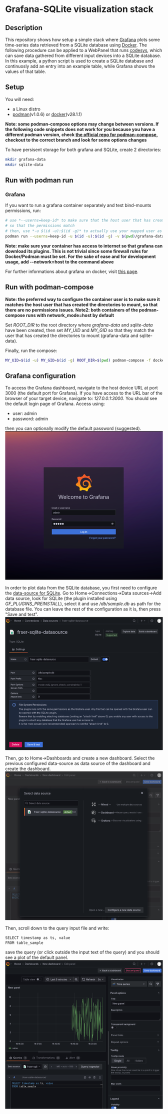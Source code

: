 # Grafana-SQLite visualization stack
## Description
This repository shows how setup a simple stack where [Grafana](https://grafana.com/) plots some time-series data
retrieved from a SQLite database using [Docker](https://www.docker.com/). The following procedure can be applied to a WebPanel that runs [codesys](https://www.codesys.com/), which can save data gathered from different input devices into a SQLite database. In this example, a python script is used to create a SQLite database and continuosly add an entry into an example table, while Grafana shows the values of that table.

## Setup
You will need:
- a Linux distro
- [podman](https://podman.io/)(v1.0.6) or [docker](https://www.docker.com/)(v28.1.1)

**Note: some podman-compose options may change between versions. If the following code snippets does not work for you because you have a different podman version, check [the official repo for podman-compose](https://github.com/containers/podman-compose), checkout to the correct branch and look for some options changes**

To have persisent storage for both grafana and SQLite, create 2 directories:
```bash
mkdir grafana-data
mkdir sqlite-data
```

## Run with podman run
### Grafana
If you want to run a grafana container separately and test bind-mounts permissions, run:
```bash
# use *--userns=keep-id* to make sure that the host user that has created the folders for bind-mount is correctly mapped to the container
# so that the permissions match
# then, use *-u $(id -u):$(id -g)* to actually use your mapped user as container user
podman run --userns=keep-id -u $(id -u):$(id -g) -v $(pwd)/grafana-data:/var/lib/grafana -p 3000:3000 -e GF_PLUGINS_PREINSTALL="frser-sqlite-datasource" grafana/grafana-enterprise:12.0.1
```
**Note: make sure your container has access to internet so that grafana can download its plugins. This is not trivial since some firewall rules for Docker/Podman must be set. For the sake of ease and for development usage, add --network=host to the command above**

For further informations about grafana on docker, visit [this page](https://grafana.com/docs/grafana/latest/setup-grafana/installation/docker/).

## Run with podman-compose

**Note: the preferred way to configure the container user is to make sure it matches the host user that has created the directories to mount, so that there are no permissions issues. Note2: both containers of the podman-compose runs with network_mode=host by default**

Set *ROOT_DIR* to the root directory where *grafana-data* and *sqlite-data* have been created, then set *MY_UID* and *MY_GID* so that they match the user that has created the directories to mount (grafana-data and sqlite-data).

Finally, run the compose:
```bash
MY_UID=$(id -u) MY_GID=$(id -g) ROOT_DIR=$(pwd) podman-compose -f docker/grafana-sqlite-stack.yml up --build
```

## Grafana configuration
To access the Grafana dashboard, navigate to the host device URL at port 3000 (the default port for Grafana). If you have access to the URL bar of the browser of your target device, navigate to:
*127.0.0.1:3000*. You should see the default login page of Grafana. Access using:
- user: admin
- password: admin

then you can optionally modify the default password (suggested).
![Login](assets/login.png)

In order to plot data from the SQLite database, you first need to configure the [data-source for SQLite](https://grafana.com/docs/grafana/latest/datasources/). Go to Home->Connections->Data sources->Add data source, look for SQLite (the plugin installed using *GF_PLUGINS_PREINSTALL*), select it and use */db/sample.db* as path for the database file. You can leave the rest of the configuration as it is, then press "Save and test".
![Add data source](assets/add_data_source.png)

Then, go to Home->Dashboards and create a new dashboard. Select the previous configured data-source as data source of the dashboard and create the dashboard.
![Add dashboard](assets/add_dashboard.png)


Then, scroll down to the query input file and write:
```mysql
SELECT timestamp as ts, value
FROM table_sample
```
save the query (or click outside the input text of the query) and you should see a plot of the default panel. 
![Plot data](assets/dashboard_panel.png)
